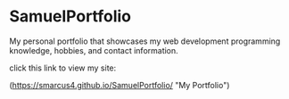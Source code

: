 # SamuelPortfolio

My personal portfolio that showcases my web development programming knowledge, hobbies, and contact information. 

click this link to view my site:

(https://smarcus4.github.io/SamuelPortfolio/ "My Portfolio")
